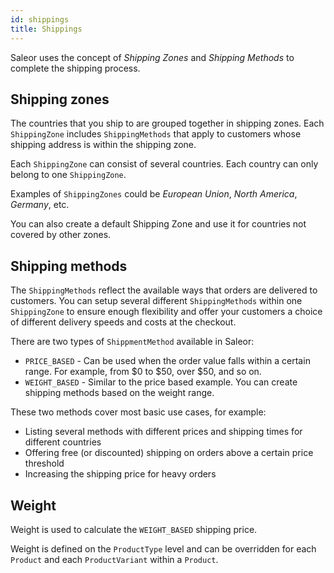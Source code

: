 ```yaml
---
id: shippings
title: Shippings
---
```


Saleor uses the concept of _Shipping Zones_ and _Shipping Methods_ to complete the shipping process.


## Shipping zones

The countries that you ship to are grouped together in shipping zones. 
Each `ShippingZone` includes `ShippingMethods` that apply to customers whose shipping address is within the shipping zone.

Each `ShippingZone` can consist of several countries. Each country can only belong to one `ShippingZone`.

Examples of `ShippingZones` could be _European Union_, _North America_, _Germany_, etc.

You can also create a default Shipping Zone and use it for countries not covered by other zones.


## Shipping methods

The `ShippingMethods` reflect the available ways that orders are delivered to customers. 
You can setup several different `ShippingMethods` within one `ShippingZone` to ensure enough flexibility and offer your customers a choice of different delivery speeds and costs at the checkout.

There are two types of `ShippmentMethod` available in Saleor:

* `PRICE_BASED` - Can be used when the order value falls within a certain range. For example, from $0 to $50, over $50, and so on.
* `WEIGHT_BASED` - Similar to the price based example. You can create shipping methods based on the weight range. 

These two methods cover most basic use cases, for example:

* Listing several methods with different prices and shipping times for different countries
* Offering free (or discounted) shipping on orders above a certain price threshold
* Increasing the shipping price for heavy orders


## Weight

Weight is used to calculate the `WEIGHT_BASED` shipping price.

Weight is defined on the `ProductType` level and can be overridden for each `Product` and each `ProductVariant` within a `Product`.